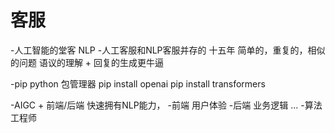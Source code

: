 # 客服
-人工智能的堂客
NLP
-人工客服和NLP客服并存的 十五年
简单的，重复的，相似的问题
语议的理解 + 回复的生成更牛逼

-pip
 python 包管理器
 pip install openai
 pip install transformers

 -AIGC +
 前端/后端 快速拥有NLP能力，
 -前端 用户体验
 -后端 业务逻辑
 ...
 -算法工程师
